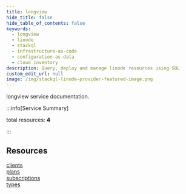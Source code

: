 ```yaml
---
title: longview
hide_title: false
hide_table_of_contents: false
keywords:
  - longview
  - linode
  - stackql
  - infrastructure-as-code
  - configuration-as-data
  - cloud inventory
description: Query, deploy and manage linode resources using SQL
custom_edit_url: null
image: /img/stackql-linode-provider-featured-image.png
---
```


longview service documentation.

:::info[Service Summary]

total resources: __4__  

:::

## Resources
<div class="row">
<div class="providerDocColumn">
<a href="/services/longview/clients/">clients</a><br />
<a href="/services/longview/plans/">plans</a>
</div>
<div class="providerDocColumn">
<a href="/services/longview/subscriptions/">subscriptions</a><br />
<a href="/services/longview/types/">types</a>
</div>
</div>
